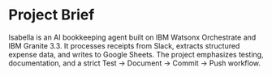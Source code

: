 # Project Brief

Isabella is an AI bookkeeping agent built on IBM Watsonx Orchestrate and IBM Granite 3.3. It processes receipts from Slack, extracts structured expense data, and writes to Google Sheets. The project emphasizes testing, documentation, and a strict Test → Document → Commit → Push workflow. 